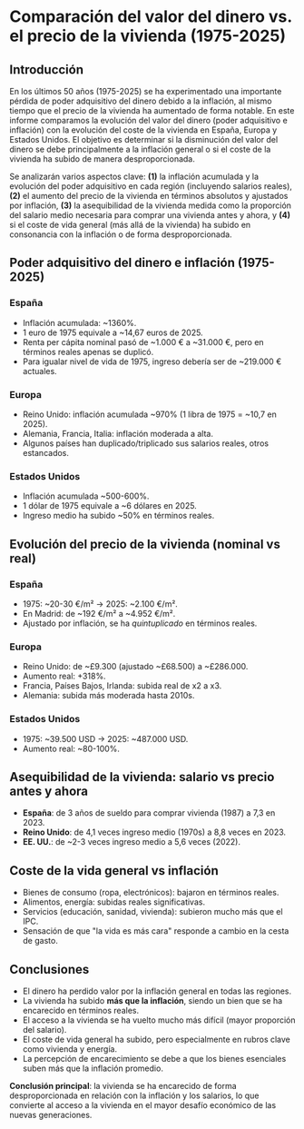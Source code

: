 # Comparación del valor del dinero vs. el precio de la vivienda (1975-2025)

## Introducción
En los últimos 50 años (1975-2025) se ha experimentado una importante pérdida de poder adquisitivo del dinero debido a la inflación, al mismo tiempo que el precio de la vivienda ha aumentado de forma notable. En este informe comparamos la evolución del valor del dinero (poder adquisitivo e inflación) con la evolución del coste de la vivienda en España, Europa y Estados Unidos. El objetivo es determinar si la disminución del valor del dinero se debe principalmente a la inflación general o si el coste de la vivienda ha subido de manera desproporcionada.

Se analizarán varios aspectos clave: **(1)** la inflación acumulada y la evolución del poder adquisitivo en cada región (incluyendo salarios reales), **(2)** el aumento del precio de la vivienda en términos absolutos y ajustados por inflación, **(3)** la asequibilidad de la vivienda medida como la proporción del salario medio necesaria para comprar una vivienda antes y ahora, y **(4)** si el coste de vida general (más allá de la vivienda) ha subido en consonancia con la inflación o de forma desproporcionada.

## Poder adquisitivo del dinero e inflación (1975-2025)

### España
- Inflación acumulada: ~1360%.
- 1 euro de 1975 equivale a ~14,67 euros de 2025.
- Renta per cápita nominal pasó de ~1.000 € a ~31.000 €, pero en términos reales apenas se duplicó.
- Para igualar nivel de vida de 1975, ingreso debería ser de ~219.000 € actuales.

### Europa
- Reino Unido: inflación acumulada ~970% (1 libra de 1975 = ~10,7 en 2025).
- Alemania, Francia, Italia: inflación moderada a alta.
- Algunos países han duplicado/triplicado sus salarios reales, otros estancados.

### Estados Unidos
- Inflación acumulada ~500-600%.
- 1 dólar de 1975 equivale a ~6 dólares en 2025.
- Ingreso medio ha subido ~50% en términos reales.

## Evolución del precio de la vivienda (nominal vs real)

### España
- 1975: ~20-30 €/m² → 2025: ~2.100 €/m².
- En Madrid: de ~192 €/m² a ~4.952 €/m².
- Ajustado por inflación, se ha *quintuplicado* en términos reales.

### Europa
- Reino Unido: de ~£9.300 (ajustado ~£68.500) a ~£286.000.
- Aumento real: +318%.
- Francia, Países Bajos, Irlanda: subida real de x2 a x3.
- Alemania: subida más moderada hasta 2010s.

### Estados Unidos
- 1975: ~39.500 USD → 2025: ~487.000 USD.
- Aumento real: ~80-100%.

## Asequibilidad de la vivienda: salario vs precio antes y ahora

- **España**: de 3 años de sueldo para comprar vivienda (1987) a 7,3 en 2023.
- **Reino Unido**: de 4,1 veces ingreso medio (1970s) a 8,8 veces en 2023.
- **EE. UU.**: de ~2-3 veces ingreso medio a 5,6 veces (2022).

## Coste de la vida general vs inflación

- Bienes de consumo (ropa, electrónicos): bajaron en términos reales.
- Alimentos, energía: subidas reales significativas.
- Servicios (educación, sanidad, vivienda): subieron mucho más que el IPC.
- Sensación de que "la vida es más cara" responde a cambio en la cesta de gasto.

## Conclusiones

- El dinero ha perdido valor por la inflación general en todas las regiones.
- La vivienda ha subido **más que la inflación**, siendo un bien que se ha encarecido en términos reales.
- El acceso a la vivienda se ha vuelto mucho más difícil (mayor proporción del salario).
- El coste de vida general ha subido, pero especialmente en rubros clave como vivienda y energía.
- La percepción de encarecimiento se debe a que los bienes esenciales suben más que la inflación promedio.

**Conclusión principal**: la vivienda se ha encarecido de forma desproporcionada en relación con la inflación y los salarios, lo que convierte al acceso a la vivienda en el mayor desafío económico de las nuevas generaciones.



